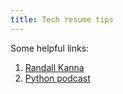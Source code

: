 ```yaml
---
title: Tech resume tips
---
```


Some helpful links:

1. [Randall Kanna](https://twitter.com/RandallKanna?ref_src=twsrc%5Egoogle%7Ctwcamp%5Eserp%7Ctwgr%5Eauthor)
2. [Python podcast](https://testandcode.com/122)
